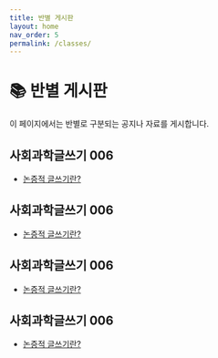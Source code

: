 ```yaml
---
title: 반별 게시판
layout: home
nav_order: 5
permalink: /classes/
---
```


# 📚 반별 게시판
이 페이지에서는 반별로 구분되는 공지나 자료를 게시합니다.

## 사회과학글쓰기 006
- [논증적 글쓰기란?](classes/006.md)

## 사회과학글쓰기 006
- [논증적 글쓰기란?](classes/006.md)

## 사회과학글쓰기 006
- [논증적 글쓰기란?](classes/006.md)

## 사회과학글쓰기 006
- [논증적 글쓰기란?](classes/006.md)
